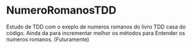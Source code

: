 # NumeroRomanosTDD
Estudo de TDD com o exeplo de numeros romanos do livro TDD casa do código.
Ainda da para incrementar melhor os métodos para Entender os numeros romanos. (Futuramente)
